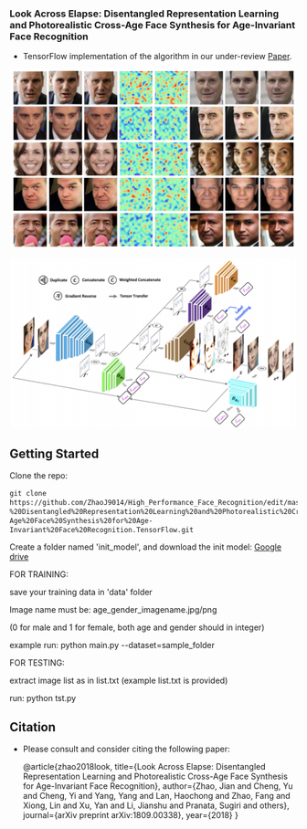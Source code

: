
### Look Across Elapse: Disentangled Representation Learning and Photorealistic Cross-Age Face Synthesis for Age-Invariant Face Recognition


- TensorFlow implementation of the algorithm in our under-review [Paper](https://arxiv.org/pdf/1809.00338.pdf).

<p align="center">
  <img src="pub/AIM_Results.png" width="500">
</p>

<p align="center">
  <img src="pub/AIM.png" width="500">
</p>


## Getting Started
Clone the repo:

```
git clone https://github.com/ZhaoJ9014/High_Performance_Face_Recognition/edit/master/src/Look%20Across%20Elapse-%20Disentangled%20Representation%20Learning%20and%20Photorealistic%20Cross-Age%20Face%20Synthesis%20for%20Age-Invariant%20Face%20Recognition.TensorFlow.git
```

Create a folder named 'init_model', and download the init model: [Google drive](https://drive.google.com/file/d/18an2kKQ186CuTOX4rrRXAlDaM3kH9pWu/view?usp=sharing)

FOR TRAINING:

save your training data in 'data' folder

Image name must be:
age_gender_imagename.jpg/png

(0 for male and 1 for female, both age and gender should in integer)

example run:
python main.py --dataset=sample_folder

FOR TESTING:

extract image list as in list.txt (example list.txt is provided)

run:
python tst.py


## Citation
- Please consult and consider citing the following paper:

    @article{zhao2018look,
    title={Look Across Elapse: Disentangled Representation Learning and Photorealistic Cross-Age Face Synthesis for Age-Invariant Face Recognition},
    author={Zhao, Jian and Cheng, Yu and Cheng, Yi and Yang, Yang and Lan, Haochong and Zhao, Fang and Xiong, Lin and Xu, Yan and Li, Jianshu and Pranata, Sugiri and others},
    journal={arXiv preprint arXiv:1809.00338},
    year={2018}
    }
